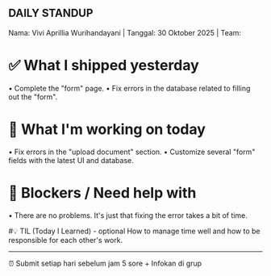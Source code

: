 ## DAILY STANDUP
Nama: Vivi Aprillia Wurihandayani | Tanggal: 30 Oktober 2025 | Team:

# ✅ What I shipped yesterday
• Complete the "form" page.
• Fix errors in the database related to filling out the "form".

# 🎯 What I'm working on today
• Fix errors in the "upload document" section.
• Customize several "form" fields with the latest UI and database.

# 🚧 Blockers / Need help with
• There are no problems. It's just that fixing the error takes a bit of time.

#💡 TIL (Today I Learned) - optional
How to manage time well and how to be responsible for each other's work.

________________________________________________________________________________
⏰ Submit setiap hari sebelum jam 5 sore + Infokan di grup
